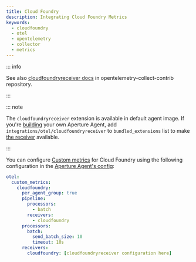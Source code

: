 ```yaml
---
title: Cloud Foundry
description: Integrating Cloud Foundry Metrics
keywords:
  - cloudfoundry
  - otel
  - opentelemetry
  - collector
  - metrics
---
```


::: info

See also [cloudfoundryreceiver docs][receiver] in opentelemetry-collect-contrib repository.

:::

::: note

The `cloudfoundryreceiver` extension is available in default agent image. If you're [building][build] your own Aperture Agent, add `integrations/otel/cloudfoundryreceiver` to `bundled_extensions` list to make [the receiver][receiver] available.

:::

You can configure [Custom metrics][custom-metrics] for Cloud Foundry using the
following configuration in the [Aperture Agent's config][agent-config]:

```yaml
otel:
  custom_metrics:
    cloudfoundry:
      per_agent_group: true
      pipeline:
        processors:
          - batch
        receivers:
          - cloudfoundry
      processors:
        batch:
          send_batch_size: 10
          timeout: 10s
      receivers:
        cloudfoundry: [cloudfoundryreceiver configuration here]
```

[build]: /reference/aperturectl/build/agent/agent.md
[receiver]:
  https://github.com/open-telemetry/opentelemetry-collector-contrib/tree/main/receiver/cloudfoundryreceiver
[custom-metrics]: /reference/configuration/agent.md#custom-metrics-config
[agent-config]: /reference/configuration/agent.md#agent-o-t-e-l-config
